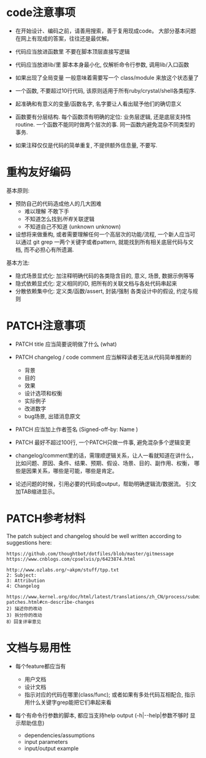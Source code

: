 code注意事项
============

- 在开始设计、编码之前，请善用搜索，善于复用现成code。
  大部分基本问题在网上有现成的答案，往往还是最优解。

- 代码应当放进函数里 不要在脚本顶层直接写逻辑

- 代码应当放进lib/里 脚本本身最小化, 仅解析命令行参数, 调用lib/入口函数

- 如果出现了全局变量 一般意味着需要写一个 class/module 来放这个状态量了

- 一个函数, 不要超过10行代码, 该原则适用于所有ruby/crystal/shell各类程序.

- 起准确和有意义的变量/函数名字, 名字要让人看出赋予他们的确切意义

- 函数要有分层结构. 每个函数须有明确的定位: 业务层逻辑, 还是底层支持性routine.
  一个函数不能同时做两个层次的事. 同一函数内避免混杂不同类型的事务.

- 如果注释仅仅是代码的简单重复, 不提供额外信息量, 不要写.

重构友好编码
============

基本原则:
- 预防自己的代码造成他人的几大困难
  - 难以理解 不敢下手
  - 不知道怎么找到*所有*关联逻辑
  - 不知道自己不知道 (unknown unknown)
- 设想将来做重构, 或者需要理解任何一个高层次的功能/流程,
  一个新人应当可以通过 git grep 一两个关键字或者pattern,
  就能找到所有相关底层代码与文档, 而不必担心有所遗漏.

基本方法:
- 隐式场景显式化: 加注释明确代码的各类隐含目的, 意义, 场景, 数据示例等等
- 隐式依赖显式化: 定义相同的ID, 把所有的关联文档与各处代码串起来
- 分散依赖集中化: 定义类/函数/assert, 封装/强制 各类设计中的假设, 约定与规则

PATCH注意事项
=============

- PATCH title 应当简要说明做了什么 (what)

- PATCH changelog / code comment 应当解释读者无法从代码简单推断的
  - 背景
  - 目的
  - 效果
  - 设计选项和权衡
  - 实际例子
  - 改进数字
  - bug场景, 出错消息原文

- PATCH 应当加上作者签名 (Signed-off-by: Name <email>)

- PATCH 最好不超过100行, 一个PATCH只做一件事, 避免混杂多个逻辑变更

- changelog/comment里的话，需理顺逻辑关系，让人一看就知道在讲什么，
  比如问题、原因、条件、结果、预期、假设、场景、目的、副作用、权衡，
  哪些是因果关系，哪些是可能，哪些是肯定。

- 论述问题的时候，引用必要的代码或output，帮助明确逻辑流/数据流。
  引文加TAB缩进显示。

PATCH参考材料
=============

The patch subject and changelog should be well written according to suggestions
here:

	https://github.com/thoughtbot/dotfiles/blob/master/gitmessage
	https://www.cnblogs.com/cpselvis/p/6423874.html

	http://www.ozlabs.org/~akpm/stuff/tpp.txt
	2: Subject:
	3: Attribution
	4: Changelog

	https://www.kernel.org/doc/html/latest/translations/zh_CN/process/submitting-patches.html#cn-describe-changes
	2) 描述你的改动
	3) 拆分你的改动
	8）回复评审意见

文档与易用性
============

- 每个feature都应当有
  - 用户文档
  - 设计文档
  - 指示对应的代码在哪里(class/func); 或者如果有多处代码互相配合, 指示用什么关键字grep能把它们串起来看

- 每个有命令行参数的脚本, 都应当支持help output (-h|--help|参数不够时 显示帮助信息)
  - dependencies/assumptions
  - input parameters
  - input/output example
